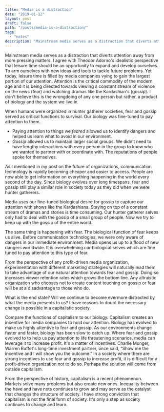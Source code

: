 ```yaml
---
title: "Media is a distraction"
date: "2019-01-12"
layout: post
draft: false
path: "/posts/media-is-a-distraction/"
tags:
  - "notes"
description: "Mainstream media serves as a distraction that diverts attention away from more pressing matters."
---
```


Mainstream media serves as a distraction that diverts attention away from more pressing matters. I agree with Theodor Adorno's idealistic perspective that leisure time should be an opportunity to expand and develop ourselves. To arm ourselves with new ideas and tools to tackle future problems. Yet today, leisure time is filled by media companies vying to gain the largest portion of our attention. Attention is the critical commodity of the modern age and it is being directed towards viewing a constant stream of violence on the news (fear) and watching dramas like the Kardashian's (gossip). I don't believe this is the wrongdoing of any one person but rather, a product of biology and the system we live in.

When humans were organized in hunter gatherer societies, fear and gossip served as critical functions to survival. Our biology was fine-tuned to pay attention to them.

- Paying attention to things we _feared_ allowed us to identify dangers and helped us learn what to avoid in our environment.
- _Gossip_ allowed us to maintain larger social groups. We didn’t need to have lengthy interactions with every person in the group to know who we wanted to partner with or coordinate with. The reputations of people spoke for themselves.

As I mentioned in my post on the future of organizations, communication technology is rapidly becoming cheaper and easier to access. People are now able to get information on everything happening in the world every second of the day. Since biology evolves over long timespans, fear and gossip still play a similar role in society today as they did when we were hunter gatherers.

Media uses our fine-tuned biological desire for gossip to capture our attention with shows like the Kardashians. Staying on top of a constant stream of dramas and stories is time consuming. Our hunter gatherer selves only had to deal with the gossip of a small group of people. Now we try to keep up with the gossip of the entire world.

The same thing is happening with fear. The biological function of fear keeps us alive. Before communication technologies, we were only aware of dangers in our immediate environment. Media opens us up to a flood of new dangers worldwide. It is overwhelming our biological selves which are fine tuned to pay attention to this type of fear.

From the perspective of any profit-driven media organization, experimentation with different marketing strategies will naturally lead them to take advantage of our natural attention towards fear and gossip. Doing so increases viewer retention rates which grows the bottom line. Any altruistic organization who chooses not to create content touching on gossip or fear will be at a disadvantage to those who do.

What is the end state? Will we continue to become evermore distracted by what the media presents to us? I have reasons to doubt the necessary change is possible in a capitalistic society.

Compare the functions of capitalism to our biology. Capitalism creates an incentive for media companies to hold our attention. Biology has evolved to make us highly attentive to fear and gossip. As our environments change faster and faster, biology has been slow to catch up. Where fear and gossip evolved to to help us pay attention to life threatening scenarios, media can leverage it to increase profit. It's a matter of incentives. Charlie Munger, Warren Buffet's long-time investment partner, once said, “Show me the incentive and I will show you the outcome.” In a society where there are strong incentives to use fear and gossip to increase profit, it is difficult for a profit-driven organization not to do so. Perhaps the solution will come from outside capitalism.

From the perspective of history, capitalism is a recent phenomenon. Markets solve many problems but also create new ones. Inequality between the have and have nots continues to grow and may serve as the catalyst that changes the structure of society. I have strong conviction that capitalism is not the final form of society. It's only a step as society continues to change and learn.
